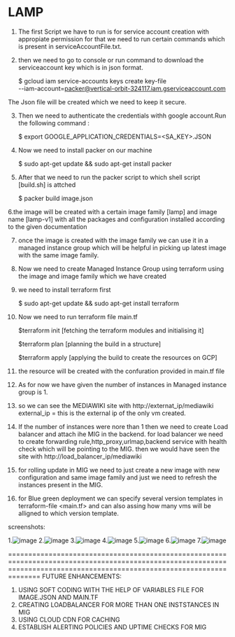 # LAMP


1. The first Script we have to run is for service account creation with appropiate permission for that we need to run certain commands which is present in serviceAccountFile.txt.

2. then we need to go to console or run command to download the serviceaccount key which is in json format.

   $ gcloud iam service-accounts keys create key-file \
        --iam-account=packer@vertical-orbit-324117.iam.gserviceaccount.com

The Json file will be created which we need to keep it secure.

3. Then we need to authenticate the credentials withh google account.Run the following command :

   $ export GOOGLE_APPLICATION_CREDENTIALS=<SA_KEY>.JSON

4. Now we need to install packer on our machine

   $ sudo apt-get update && sudo apt-get install packer

5. After that we need to run the packer script to which shell script [build.sh] is attched

   $ packer build image.json

6.the image will be created with a certain image family [lamp] and image name [lamp-v1] with all the packages and configuration installed  according to the given documentation

7. once the image is created with the image family we can use it in a managed instance group which will be helpful in picking up latest image with the same image family.

8. Now we need to create Managed Instance Group using terraform using the image and image family which we have created

9. we need to install terraform first

     $ sudo apt-get update && sudo apt-get install terraform

10. Now we need to run terraform file main.tf

    $terraform init [fetching the terraform modules and initialising it]
    
    $terraform plan [planning the build in a structure]
    
    $terraform apply [applying the build to create the resources on GCP]
    
11. the resource will be created with the confuration provided in main.tf file

12. As for now we have given the number of instances in Managed instance group is 1.

13. so we can see the MEDIAWIKI site with http://externat_ip/mediawiki
         external_ip = this is the external ip of the only vm created.
     
14. If the  number of instances were nore than 1 then we need to create Load balancer and attach ihe MIG in the backend.
  for load balancer we need to create forwarding rule,http_proxy,urlmap,backend service with health check which will be pointing to the MIG.
  then we would have seen the site with  http://load_balancer_ip/mediawiki
  
15. for rolling update in MIG  we need to just create a new image with new configuration and same image family and just we need to refresh the instances present in the MIG.

16. for Blue green deployment we can specify several version templates in terraform-file <main.tf> and can also assing how many vms will be alligned to which version template.

screenshots:

1.![image](https://user-images.githubusercontent.com/69305821/142619887-90db4439-20a0-489b-8c24-6fb2860aa95f.png)
2.![image](https://user-images.githubusercontent.com/69305821/142620637-ef131ad1-053c-48f2-b012-8b710268f1cc.png)
3.![image](https://user-images.githubusercontent.com/69305821/142623119-9f543ce0-c867-4109-8bc3-d33163b2b827.png)
4.![image](https://user-images.githubusercontent.com/69305821/142623253-2c930bb3-a3b9-4b3a-a43b-484f06102080.png)
5.![image](https://user-images.githubusercontent.com/69305821/142623351-93f43f88-72ee-469e-9cba-1c399e7b9b54.png)
6.![image](https://user-images.githubusercontent.com/69305821/142621860-3443656e-2d5f-4a68-a7bb-f3bed1bfcf12.png)
7.![image](https://user-images.githubusercontent.com/69305821/142622007-d9719ae1-7fc6-4e7b-8455-60ca5c6e0a7c.png)


==========================================================================================================================================================================
FUTURE ENHANCEMENTS:

1. USING SOFT CODING WITH THE HELP OF VARIABLES FILE FOR IMAGE.JSON AND MAIN.TF
2. CREATING LOADBALANCER FOR MORE THAN ONE INSTSTANCES IN MIG
3. USING CLOUD CDN FOR CACHING
4. ESTABLISH ALERTING POLICIES AND UPTIME CHECKS FOR MIG



    

